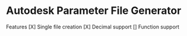 # Autodesk Parameter File Generator
Features
[X] Single file creation
[X] Decimal support
[] Function support
